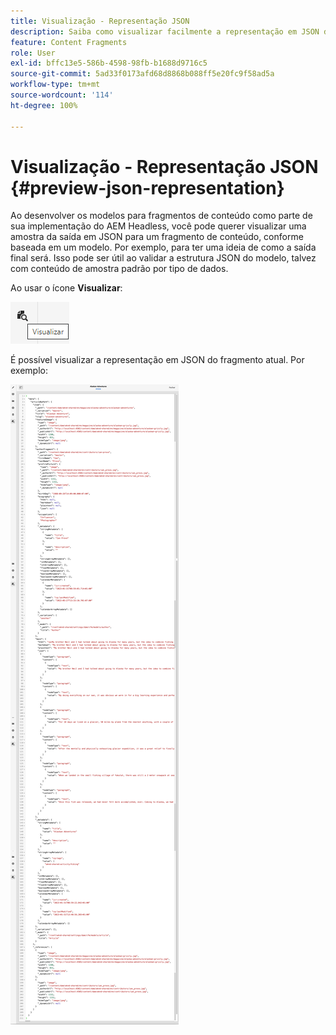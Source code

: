 ```yaml
---
title: Visualização - Representação JSON
description: Saiba como visualizar facilmente a representação em JSON dos fragmentos de conteúdo ao implementar sua solução AEM Headless.
feature: Content Fragments
role: User
exl-id: bffc13e5-586b-4598-98fb-b1688d9716c5
source-git-commit: 5ad33f0173afd68d8868b088ff5e20fc9f58ad5a
workflow-type: tm+mt
source-wordcount: '114'
ht-degree: 100%

---
```


# Visualização - Representação JSON {#preview-json-representation}

Ao desenvolver os modelos para fragmentos de conteúdo como parte de sua implementação do AEM Headless, você pode querer visualizar uma amostra da saída em JSON para um fragmento de conteúdo, conforme baseada em um modelo. Por exemplo, para ter uma ideia de como a saída final será. Isso pode ser útil ao validar a estrutura JSON do modelo, talvez com conteúdo de amostra padrão por tipo de dados.

Ao usar o ícone **Visualizar**:

![Editor de fragmento de conteúdo — guia Visualização](assets/cfm-preview-01.png)

É possível visualizar a representação em JSON do fragmento atual. Por exemplo:

![Editor de fragmento do conteúdo — Visualização de um fragmento](assets/cfm-preview-02.png)

<!--
**Copy URL** lets you copy to clipboard the URL for either author or publish.
-->
